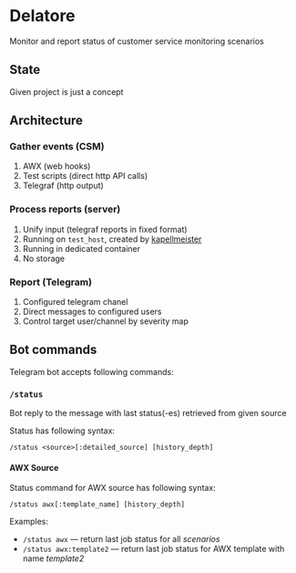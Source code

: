 # Delatore
Monitor and report status of customer service monitoring scenarios

## State
Given project is just a concept

## Architecture

### Gather events (CSM)
1. AWX (web hooks)
1. Test scripts (direct http API calls)
1. Telegraf (http output)

### Process reports (server)
1. Unify input (telegraf reports in fixed format)
1. Running on `test_host`, created by [kapellmeister](https://github.com/opentelekomcloud-infra/csm-kapellmeister)
1. Running in dedicated container
1. No storage

### Report (Telegram)
1. Configured telegram chanel
1. Direct messages to configured users
1. Control target user/channel by severity map

## Bot commands

Telegram bot accepts following commands:

### `/status`
Bot reply to the message with last status(-es) retrieved from given source

Status has following syntax:

`/status <source>[:detailed_source] [history_depth]`

#### AWX Source

Status command for AWX source has following syntax:

`/status awx[:template_name] [history_depth]`

Examples:
 - `/status awx` — return last job status for all _scenarios_
 - `/status awx:template2` — return last job status for AWX template with name _template2_
